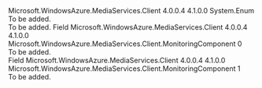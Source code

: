 <Type Name="MonitoringComponent" FullName="Microsoft.WindowsAzure.MediaServices.Client.MonitoringComponent">
  <TypeSignature Language="C#" Value="public enum MonitoringComponent" />
  <TypeSignature Language="ILAsm" Value=".class public auto ansi sealed MonitoringComponent extends System.Enum" />
  <TypeSignature Language="DocId" Value="T:Microsoft.WindowsAzure.MediaServices.Client.MonitoringComponent" />
  <TypeSignature Language="VB.NET" Value="Public Enum MonitoringComponent" />
  <TypeSignature Language="F#" Value="type MonitoringComponent = " />
  <AssemblyInfo>
    <AssemblyName>Microsoft.WindowsAzure.MediaServices.Client</AssemblyName>
    <AssemblyVersion>4.0.0.4</AssemblyVersion>
    <AssemblyVersion>4.1.0.0</AssemblyVersion>
  </AssemblyInfo>
  <Base>
    <BaseTypeName>System.Enum</BaseTypeName>
  </Base>
  <Docs>
    <summary>To be added.</summary>
    <remarks>To be added.</remarks>
  </Docs>
  <Members>
    <Member MemberName="Channel">
      <MemberSignature Language="C#" Value="Channel" />
      <MemberSignature Language="ILAsm" Value=".field public static literal valuetype Microsoft.WindowsAzure.MediaServices.Client.MonitoringComponent Channel = int32(0)" />
      <MemberSignature Language="DocId" Value="F:Microsoft.WindowsAzure.MediaServices.Client.MonitoringComponent.Channel" />
      <MemberSignature Language="VB.NET" Value="Channel" />
      <MemberSignature Language="F#" Value="Channel = 0" Usage="Microsoft.WindowsAzure.MediaServices.Client.MonitoringComponent.Channel" />
      <MemberType>Field</MemberType>
      <AssemblyInfo>
        <AssemblyName>Microsoft.WindowsAzure.MediaServices.Client</AssemblyName>
        <AssemblyVersion>4.0.0.4</AssemblyVersion>
        <AssemblyVersion>4.1.0.0</AssemblyVersion>
      </AssemblyInfo>
      <ReturnValue>
        <ReturnType>Microsoft.WindowsAzure.MediaServices.Client.MonitoringComponent</ReturnType>
      </ReturnValue>
      <MemberValue>0</MemberValue>
      <Docs>
        <summary>To be added.</summary>
      </Docs>
    </Member>
    <Member MemberName="StreamingEndpoint">
      <MemberSignature Language="C#" Value="StreamingEndpoint" />
      <MemberSignature Language="ILAsm" Value=".field public static literal valuetype Microsoft.WindowsAzure.MediaServices.Client.MonitoringComponent StreamingEndpoint = int32(1)" />
      <MemberSignature Language="DocId" Value="F:Microsoft.WindowsAzure.MediaServices.Client.MonitoringComponent.StreamingEndpoint" />
      <MemberSignature Language="VB.NET" Value="StreamingEndpoint" />
      <MemberSignature Language="F#" Value="StreamingEndpoint = 1" Usage="Microsoft.WindowsAzure.MediaServices.Client.MonitoringComponent.StreamingEndpoint" />
      <MemberType>Field</MemberType>
      <AssemblyInfo>
        <AssemblyName>Microsoft.WindowsAzure.MediaServices.Client</AssemblyName>
        <AssemblyVersion>4.0.0.4</AssemblyVersion>
        <AssemblyVersion>4.1.0.0</AssemblyVersion>
      </AssemblyInfo>
      <ReturnValue>
        <ReturnType>Microsoft.WindowsAzure.MediaServices.Client.MonitoringComponent</ReturnType>
      </ReturnValue>
      <MemberValue>1</MemberValue>
      <Docs>
        <summary>To be added.</summary>
      </Docs>
    </Member>
  </Members>
</Type>